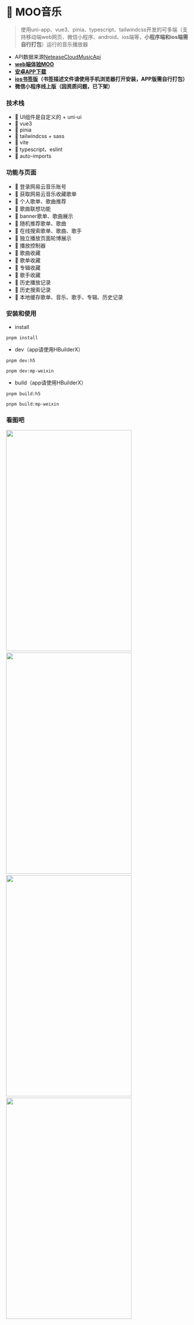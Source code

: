 # 🎵 MOO音乐 

>使用uni-app、vue3、pinia、typescript、tailwindcss开发的可多端（支持移动端web网页、微信小程序、android、ios端等，**小程序端和ios端需自行打包**）运行的音乐播放器
- API数据来源[NeteaseCloudMusicApi](https://github.com/Binaryify/NeteaseCloudMusicApi)
- **[web端体验MOO](https://moo.deno.dev/)**
- **[安卓APP下载](https://github.com/lei1248276/MOO-music/releases)**
- **[ios书签版](https://moo.deno.dev/static/moo.mobileconfig)（书签描述文件请使用手机浏览器打开安装，APP版需自行打包）**
- **微信小程序线上版（因资质问题，已下架）**

### 技术栈
- 🚀 UI组件是自定义的 + uni-ui
- 🚀 vue3
- 🚀 pinia
- 🚀 tailwindcss + sass
- 🚀 vite
- 🚀 typescript、eslint
- 🚀 auto-imports

### 功能与页面
- 🎵 登录网易云音乐账号
- 🎵 获取网易云音乐收藏歌单
- 🎵 个人歌单、歌曲推荐
- 🎵 歌曲联想功能
- 🎵 banner歌单、歌曲展示
- 🎵 随机推荐歌单、歌曲
- 🎵 在线搜索歌单、歌曲、歌手
- 🎵 独立播放页面轮博展示
- 🎵 播放控制器
- 🎵 歌曲收藏
- 🎵 歌单收藏
- 🎵 专辑收藏
- 🎵 歌手收藏
- 🎵 历史播放记录
- 🎵 历史搜索记录
- 🎵 本地缓存歌单、音乐、歌手、专辑、历史记录

### 安装和使用
- install
```shell
pnpm install
```
- dev（app请使用HBuilderX）
```shell
pnpm dev:h5
```
```shell
pnpm dev:mp-weixin
```
- build（app请使用HBuilderX）
```shell
pnpm build:h5
```
```shell
pnpm build:mp-weixin
```


### 看图吧
<div style="display:flex;flex-wrap: wrap;gap: 4px;">
  <img src="https://moo.deno.dev/static/play.gif" width="340px" height="600px">
  <img src="https://moo.deno.dev/static/home.png" width="340px" height="600px">
  <img src="https://moo.deno.dev/static/playlist.png" width="340px" height="600px">
  <img src="https://moo.deno.dev/static/play.png" width="340px" height="600px">
</div>
